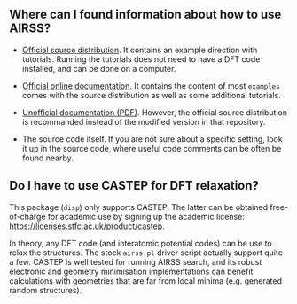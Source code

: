 
## Where can I found information about how to use AIRSS?

- [Official source distribution](https://www.mtg.msm.cam.ac.uk/Codes/AIRSS). It contains an example direction with tutorials. Running the tutorials does not need to have a DFT code installed, and can be done on a computer.

- [Official online documentation](https://airss-docs.github.io/). It contains the content of most `examples` comes with the source distribution as well as some additional tutorials.

- [Unofficial documentation (PDF)](https://github.com/kYangLi/airss4vasp/tree/master/doc/AIRSS-0.9.1_manual). However, the official source distribution is recommanded instead of the modified version in that repository.

- The source code itself. If you are not sure about a specific setting, look it up in  the source code, where useful code comments can be often be found nearby.


## Do I have to use CASTEP for DFT relaxation?

This package (`disp`) only supports CASTEP. The latter can be obtained free-of-charge for academic use by signing up the academic license: https://licenses.stfc.ac.uk/product/castep.

In theory, any DFT code (and interatomic potential codes) can be use to relax the structures. The stock `airss.pl` driver script actually support quite a few.
CASTEP is well tested for running AIRSS search, and its robust electronic and geometry minimisation implementations can benefit calculations with geometries that are far from local minima (e.g. generated random structures).
